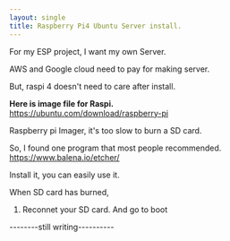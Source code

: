 ```yaml
---
layout: single
title: Raspberry Pi4 Ubuntu Server install.
---
```


For my ESP project, I want my own Server.

AWS and Google cloud need to pay for making server.

But, raspi 4 doesn't need to care after install.

**Here is image file for Raspi.**  
<https://ubuntu.com/download/raspberry-pi>

Raspberry pi Imager, it's too slow to burn a SD card.

So, I found one program that most people recommended.  
<https://www.balena.io/etcher/>

Install it, you can easily use it.

When SD card has burned, 

1. Reconnet your SD card. And go to boot 


--------still writing----------
